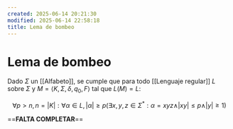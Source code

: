 ```yaml
---
created: 2025-06-14 20:21:30
modified: 2025-06-14 22:58:18
title: Lema de bombeo
---
```


# Lema de bombeo

Dado $\Sigma$ un [[Alfabeto]], se cumple que para todo [[Lenguaje regular]] $L$ sobre $\Sigma$ y $M = \left< K, \Sigma, \delta, q_0, F \right>$ tal que $L \left( M \right) = L$:

$$
\forall p > n, n = \vert K \vert: \forall \alpha \in L, \vert \alpha \vert \geq p \left( \exists x, y, z \in \Sigma^*: \alpha = xyz \land \vert xy \vert \leq p \land \vert y \vert \geq 1 \right)
$$

==**FALTA COMPLETAR**==
